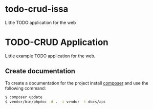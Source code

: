 # todo-crud-issa
Little TODO application for the web
# TODO-CRUD Application

Little example TODO application for the web.


## Create documentation

To create a documentation for the project install [composer](https://getcomposer.org) and use the following command:

```bash
$ composer update
$ vendor/bin/phpdoc -d . -i vendor -t docs/api
```